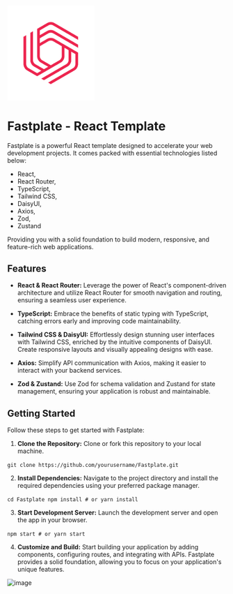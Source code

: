 <img src="./src/assets/logo.png" alt="drawing" width="200"/>

# Fastplate - React Template

Fastplate is a powerful React template designed to accelerate your web development projects.
It comes packed with essential technologies listed below:

- React,
- React Router,
- TypeScript,
- Tailwind CSS,
- DaisyUI,
- Axios,
- Zod,
- Zustand

Providing you with a solid foundation to build modern, responsive, and feature-rich web applications.

## Features

- **React & React Router:** Leverage the power of React's component-driven architecture and utilize React Router for smooth navigation and routing, ensuring a seamless user experience.

- **TypeScript:** Embrace the benefits of static typing with TypeScript, catching errors early and improving code maintainability.

- **Tailwind CSS & DaisyUI:** Effortlessly design stunning user interfaces with Tailwind CSS, enriched by the intuitive components of DaisyUI. Create responsive layouts and visually appealing designs with ease.

- **Axios:** Simplify API communication with Axios, making it easier to interact with your backend services.

- **Zod & Zustand:** Use Zod for schema validation and Zustand for state management, ensuring your application is robust and maintainable.

## Getting Started

Follow these steps to get started with Fastplate:

1. **Clone the Repository:** Clone or fork this repository to your local machine.

`git clone https://github.com/yourusername/Fastplate.git`

2. **Install Dependencies:** Navigate to the project directory and install the required dependencies using your preferred package manager.

`cd Fastplate
npm install # or yarn install`

3. **Start Development Server:** Launch the development server and open the app in your browser.

`npm start # or yarn start`

4. **Customize and Build:** Start building your application by adding components, configuring routes, and integrating with APIs. Fastplate provides a solid foundation, allowing you to focus on your application's unique features.

![image](https://github.com/ethantaylan/fastplate-react/assets/59540282/3cfcaaf9-df73-45ac-a92e-28c856757451)
